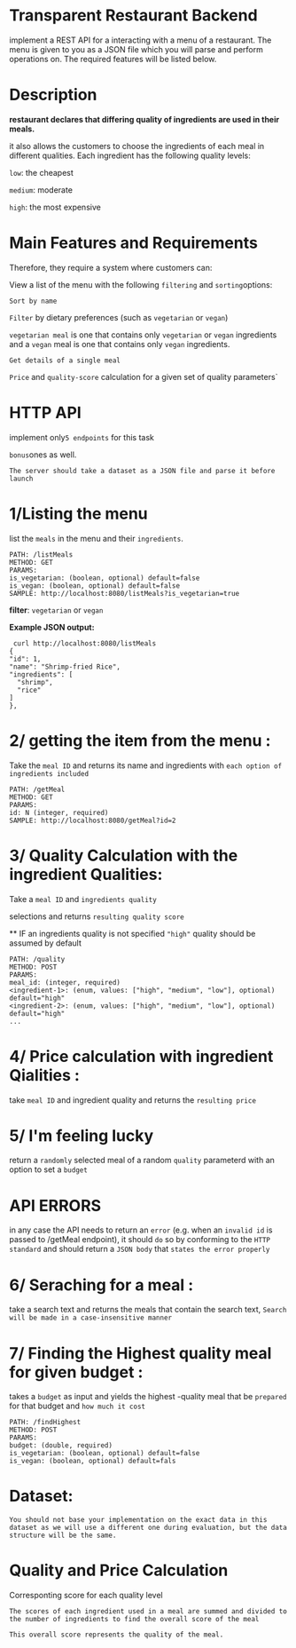 # Transparent Restaurant Backend
 implement a REST API for a interacting with a menu of a restaurant. The menu is given to you as a JSON file which you will parse and perform operations on. The required features will be 
 listed below.

 # Description

**restaurant declares that differing quality of ingredients are used in their meals.**

it also allows the customers to choose the ingredients of each meal in different qualities. Each ingredient has the following quality levels:

``low``: the cheapest

``medium``: moderate

``high``: the most expensive

# Main Features and Requirements
Therefore, they require a system where customers can:

View a list of the menu with the following ``filtering`` and ``sorting``options:

``Sort by name``

``Filter`` by dietary preferences (such as ``vegetarian`` or ``vegan``)

``vegetarian meal`` is one that contains only ``vegetarian`` or ``vegan`` ingredients and a ``vegan`` meal is one that contains only ``vegan`` ingredients.

``Get details of a single meal``

``Price`` and ``quality-score`` calculation for a given set of quality parameters`
 
# HTTP API
implement only``5 endpoints`` for this task

``bonus``ones as well.

``The server should take a dataset as a JSON file and parse it before launch``

# 1/Listing the menu 

list the ``meals`` in the menu and their ``ingredients``.

    PATH: /listMeals
    METHOD: GET
    PARAMS:
    is_vegetarian: (boolean, optional) default=false
    is_vegan: (boolean, optional) default=false
    SAMPLE: http://localhost:8080/listMeals?is_vegetarian=true

**filter**:
``vegetarian`` or ``vegan``  

**Example JSON output:**

     curl http://localhost:8080/listMeals
    {
    "id": 1,
    "name": "Shrimp-fried Rice",
    "ingredients": [
      "shrimp",
      "rice"
    ]
    },


# 2/ getting the item from the menu :

Take the ``meal ID`` and returns its name and ingredients with ``each option of ingredients included``


    PATH: /getMeal
    METHOD: GET
    PARAMS:
    id: N (integer, required)
    SAMPLE: http://localhost:8080/getMeal?id=2

# 3/ Quality Calculation with the ingredient Qualities: 

Take a ``meal ID`` and ``ingredients quality`` 

selections and returns ``resulting quality score`` 

** IF an ingredients quality is not specified ``"high"`` quality should be assumed by default 


    PATH: /quality
    METHOD: POST
    PARAMS:
    meal_id: (integer, required)
    <ingredient-1>: (enum, values: ["high", "medium", "low"], optional) default="high"
    <ingredient-2>: (enum, values: ["high", "medium", "low"], optional) default="high"
    ...

# 4/ Price calculation with ingredient Qialities : 

take ``meal ID`` and ingredient quality and returns the ``resulting price``

# 5/ I'm feeling lucky 

return a ``randomly`` selected meal of a random ``quality`` parameterd with an option to set a ``budget``

# API ERRORS

in any case the API needs to return an ``error`` (e.g. when an ``invalid id`` is passed to /getMeal endpoint), it should ``do`` so by conforming to the ``HTTP standard`` and should return a ``JSON body`` that ``states the error properly`` 

# 6/ Seraching for a meal :

take a search text and returns the meals that contain the search text, 
``Search will be made in a case-insensitive manner``

# 7/ Finding the Highest quality meal for given budget : 

takes a ``budget`` as input and yields the highest -quality meal that be ``prepared`` for that budget and ``how much it cost`` 

    PATH: /findHighest
    METHOD: POST
    PARAMS:
    budget: (double, required)
    is_vegetarian: (boolean, optional) default=false
    is_vegan: (boolean, optional) default=fals

# Dataset: 

    You should not base your implementation on the exact data in this dataset as we will use a different one during evaluation, but the data structure will be the same.

# Quality and Price Calculation

Corresponting score for each quality level 


    The scores of each ingredient used in a meal are summed and divided to the number of ingredients to find the overall score of the meal

    This overall score represents the quality of the meal.
